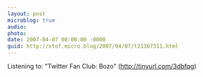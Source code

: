 ```yaml
---
layout: post
microblog: true
audio: 
photo: 
date: 2007-04-07 00:00:00 -0000
guid: http://xtof.micro.blog/2007/04/07/t21367311.html
---
```

Listening to: "Twitter Fan Club: Bozo" (http://tinyurl.com/3dbfqg)
